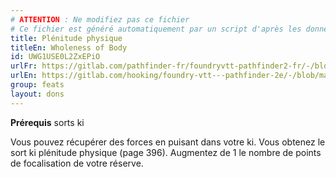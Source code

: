 ```yaml
---
# ATTENTION : Ne modifiez pas ce fichier
# Ce fichier est généré automatiquement par un script d'après les données du module Foundry VTT officiel et de sa traduction
title: Plénitude physique
titleEn: Wholeness of Body
id: UWG1USE0L2ZxEPiO
urlFr: https://gitlab.com/pathfinder-fr/foundryvtt-pathfinder2-fr/-/blob/master/data/feats/UWG1USE0L2ZxEPiO.htm
urlEn: https://gitlab.com/hooking/foundry-vtt---pathfinder-2e/-/blob/master/packs/data/feats.db/wholeness-of-body.json
group: feats
layout: dons
---
```

**Prérequis** sorts ki

Vous pouvez récupérer des forces en puisant dans votre ki. Vous obtenez le sort ki plénitude physique (page 396). Augmentez de 1 le nombre de points de focalisation de votre réserve.



